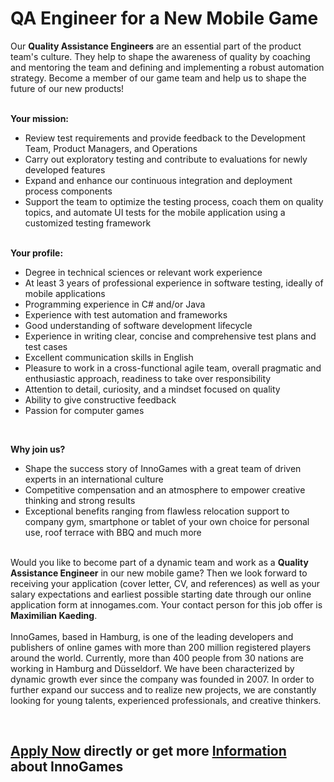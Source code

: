 <h1>QA Engineer for a New Mobile Game</h1>
<p>Our <strong>Quality Assistance Engineers</strong> are an essential part of the product team's culture. They help to shape the awareness of quality by coaching and mentoring the team and defining and implementing a robust automation strategy. Become a member of our game team and help us to shape the future of our new products!<br /><br /></p><p><strong>Your mission:</strong>&nbsp;</p><ul><li>Review test requirements and provide feedback to the&nbsp;Development Team, Product Managers, and Operations</li><li>Carry out exploratory testing and contribute to evaluations for newly developed features</li><li>Expand and enhance our continuous integration and deployment process components</li><li>Support the team to optimize the testing process, coach them on quality topics, and automate UI tests for the mobile application using a customized testing framework</li></ul><p><strong><br />Your profile:</strong>&nbsp;</p><ul><li>Degree&nbsp;in technical sciences or relevant work experience</li><li>At least 3 years of professional experience in software testing, ideally of mobile applications</li><li>Programming experience in C# and/or Java</li><li>Experience with test automation and frameworks</li><li>Good understanding of software development lifecycle</li><li>Experience in writing clear, concise and comprehensive test plans and test cases</li><li>Excellent communication skills in English</li><li>Pleasure to work in a cross-functional agile team, overall pragmatic and enthusiastic approach, readiness to take over responsibility</li><li>Attention to detail, curiosity, and a mindset focused on quality</li><li>Ability to give constructive feedback</li><li>Passion for computer games</li></ul><br /><p><strong>Why join us?&nbsp;</strong></p><ul><li>Shape the success story of InnoGames with a great team of driven experts in an international culture</li><li>Competitive compensation and an atmosphere to empower creative thinking and strong results</li><li>Exceptional benefits ranging from flawless relocation support to company gym, smartphone or tablet of your own choice for personal use, roof terrace with BBQ and much more</li></ul><p><br />Would you like to become part of a dynamic team and work as a <strong>Quality Assistance Engineer</strong>&nbsp;in our new mobile game? Then we look forward to receiving your application (cover letter, CV, and references) as well as your salary expectations and earliest possible starting date through our online application form at innogames.com. Your contact person for this job offer is <strong>Maximilian Kaeding</strong>.<br /> <br />InnoGames, based in Hamburg, is one of the leading developers and publishers of online games with more than 200 million registered players around the world. Currently, more than 400 people from 30 nations are working in Hamburg and D&uuml;sseldorf. We have been characterized by dynamic growth ever since the company was founded in 2007. In order to further expand our success and to realize new projects, we are constantly looking for young talents, experienced professionals, and creative thinkers.</p><p>&nbsp;</p>

<h2><a href="http://app.jobvite.com/CompanyJobs/Careers.aspx?c=qyy9VfwU&j=oR076fwO&k=Apply&__jvst=Job+Board&__jvsd=github_jobs_repo">Apply Now</a> directly or get more <a href="https://www.innogames.com/career/detail/job/qa-engineer-for-a-new-mobile-game/?s=github_jobs_repo">Information</a> about InnoGames</h2>